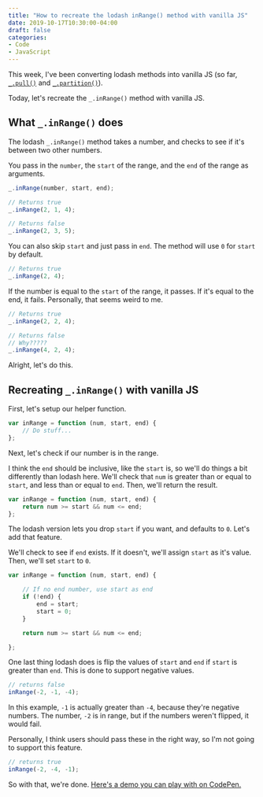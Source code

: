 ```yaml
---
title: "How to recreate the lodash inRange() method with vanilla JS"
date: 2019-10-17T10:30:00-04:00
draft: false
categories:
- Code
- JavaScript
---
```


This week, I've been converting lodash methods into vanilla JS (so far, [`_.pull()`](/recreating-the-lodash-pull-method-with-vanilla-js/) and [`_.partition()`](/how-to-recreate-the-lodash-partition-method-with-vanilla-js/)).

Today, let's recreate the `_.inRange()` method with vanilla JS.

## What `_.inRange()` does

The lodash `_.inRange()` method takes a number, and checks to see if it's between two other numbers.

You pass in the `number`, the `start` of the range, and the `end` of the range as arguments.

```js
_.inRange(number, start, end);

// Returns true
_.inRange(2, 1, 4);

// Returns false
_.inRange(2, 3, 5);
```

You can also skip `start` and just pass in `end`. The method will use `0` for `start` by default.

```js
// Returns true
_.inRange(2, 4);
```

If the number is equal to the `start` of the range, it passes. If it's equal to the end, it fails. Personally, that seems weird to me.

```js
// Returns true
_.inRange(2, 2, 4);

// Returns false
// Why?????
_.inRange(4, 2, 4);
```

Alright, let's do this.

## Recreating `_.inRange()` with vanilla JS

First, let's setup our helper function.

```js
var inRange = function (num, start, end) {
	// Do stuff...
};
```

Next, let's check if our number is in the range.

I think the `end` should be inclusive, like the `start` is, so we'll do things a bit differently than lodash here. We'll check that `num` is greater than or equal to `start`, and less than or equal to `end`. Then, we'll return the result.

```js
var inRange = function (num, start, end) {
	return num >= start && num <= end;
};
```

The lodash version lets you drop `start` if you want, and defaults to `0`. Let's add that feature.

We'll check to see if `end` exists. If it doesn't, we'll assign `start` as it's value. Then, we'll set `start` to `0`.

```js
var inRange = function (num, start, end) {

	// If no end number, use start as end
	if (!end) {
		end = start;
		start = 0;
	}

	return num >= start && num <= end;

};
```

One last thing lodash does is flip the values of `start` and `end` if `start` is greater than `end`. This is done to support negative values.

```js
// returns false
inRange(-2, -1, -4);
```

In this example, `-1` is actually greater than `-4`, because they're negative numbers. The number, `-2` is in range, but if the numbers weren't flipped, it would fail.

Personally, I think users should pass these in the right way, so I'm not going to support this feature.

```js
// returns true
inRange(-2, -4, -1);
```

So with that, we're done. [Here's a demo you can play with on CodePen.](https://codepen.io/cferdinandi/pen/oNNLqmP)